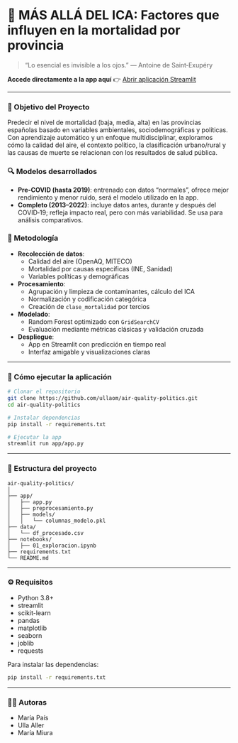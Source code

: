 # 🔬 MÁS ALLÁ DEL ICA: Factores que influyen en la mortalidad por provincia

> “Lo esencial es invisible a los ojos.” — Antoine de Saint‑Exupéry

**Accede directamente a la app aquí** 👉 [Abrir aplicación Streamlit](https://air-quality-politics-7zt2ipxuaappvamjddjimw7.streamlit.app/)

---

### 🎯 Objetivo del Proyecto  
Predecir el nivel de mortalidad (baja, media, alta) en las provincias españolas basado en variables ambientales, sociodemográficas y políticas.  
Con aprendizaje automático y un enfoque multidisciplinar, exploramos cómo la calidad del aire, el contexto político, la clasificación urbano/rural y las causas de muerte se relacionan con los resultados de salud pública.

### 🔍 Modelos desarrollados  
- **Pre‑COVID (hasta 2019)**: entrenado con datos “normales”, ofrece mejor rendimiento y menor ruido, será el modelo utilizado en la app.  
- **Completo (2013–2022)**: incluye datos antes, durante y después del COVID‑19; refleja impacto real, pero con más variabilidad. Se usa para análisis comparativos.

### 🧠 Metodología  
- **Recolección de datos**:  
  - Calidad del aire (OpenAQ, MITECO)  
  - Mortalidad por causas específicas (INE, Sanidad)  
  - Variables políticas y demográficas  
- **Procesamiento**:  
  - Agrupación y limpieza de contaminantes, cálculo del ICA  
  - Normalización y codificación categórica  
  - Creación de `clase_mortalidad` por tercios  
- **Modelado**:  
  - Random Forest optimizado con `GridSearchCV`  
  - Evaluación mediante métricas clásicas y validación cruzada  
- **Despliegue**:  
  - App en Streamlit con predicción en tiempo real  
  - Interfaz amigable y visualizaciones claras

---

### 🚀 Cómo ejecutar la aplicación  

```bash
# Clonar el repositorio
git clone https://github.com/ullaom/air-quality-politics.git
cd air-quality-politics

# Instalar dependencias
pip install -r requirements.txt

# Ejecutar la app
streamlit run app/app.py
```

---

### 📂 Estructura del proyecto

```
air-quality-politics/
│
├── app/
│   ├── app.py
│   ├── preprocesamiento.py
│   ├── models/
│   │   └── columnas_modelo.pkl
├── data/
│   └── df_procesado.csv
├── notebooks/
│   ├── 01_exploracion.ipynb
├── requirements.txt
└── README.md
```

---

### ⚙️ Requisitos

- Python 3.8+
- streamlit  
- scikit-learn  
- pandas  
- matplotlib  
- seaborn  
- joblib  
- requests

Para instalar las dependencias:

```bash
pip install -r requirements.txt
```

---

### 👩‍💻 Autoras

- María País  
- Ulla Aller  
- María Miura

